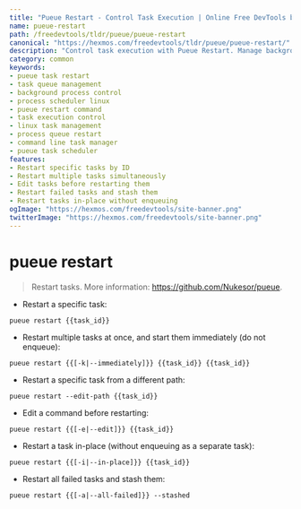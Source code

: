 ```yaml
---
title: "Pueue Restart - Control Task Execution | Online Free DevTools by Hexmos"
name: pueue-restart
path: /freedevtools/tldr/pueue/pueue-restart
canonical: "https://hexmos.com/freedevtools/tldr/pueue/pueue-restart/"
description: "Control task execution with Pueue Restart. Manage background processes and task queuing on your system efficiently. Free online tool, no registration required."
category: common
keywords:
- pueue task restart
- task queue management
- background process control
- process scheduler linux
- pueue restart command
- task execution control
- linux task management
- process queue restart
- command line task manager
- pueue task scheduler
features:
- Restart specific tasks by ID
- Restart multiple tasks simultaneously
- Edit tasks before restarting them
- Restart failed tasks and stash them
- Restart tasks in-place without enqueuing
ogImage: "https://hexmos.com/freedevtools/site-banner.png"
twitterImage: "https://hexmos.com/freedevtools/site-banner.png"
---
```


# pueue restart

> Restart tasks.
> More information: <https://github.com/Nukesor/pueue>.

- Restart a specific task:

`pueue restart {{task_id}}`

- Restart multiple tasks at once, and start them immediately (do not enqueue):

`pueue restart {{[-k|--immediately]}} {{task_id}} {{task_id}}`

- Restart a specific task from a different path:

`pueue restart --edit-path {{task_id}}`

- Edit a command before restarting:

`pueue restart {{[-e|--edit]}} {{task_id}}`

- Restart a task in-place (without enqueuing as a separate task):

`pueue restart {{[-i|--in-place]}} {{task_id}}`

- Restart all failed tasks and stash them:

`pueue restart {{[-a|--all-failed]}} --stashed`
